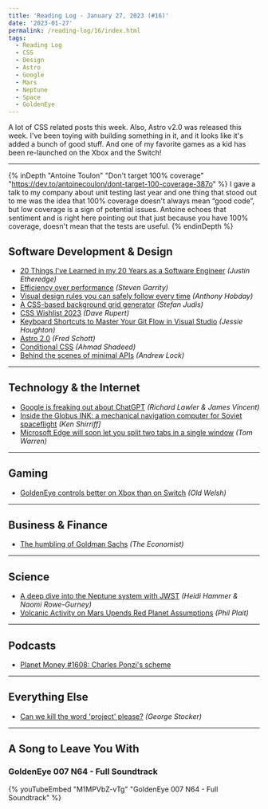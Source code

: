 ```yaml
---
title: 'Reading Log - January 27, 2023 (#16)'
date: '2023-01-27'
permalink: /reading-log/16/index.html
tags:
  - Reading Log
  - CSS
  - Design
  - Astro
  - Google
  - Mars
  - Neptune
  - Space
  - GoldenEye
---
```


A lot of CSS related posts this week. Also, Astro v2.0 was released this week. I've been toying with building something in it, and it looks like it's added a bunch of good stuff. And one of my favorite games as a kid has been re-launched on the Xbox and the Switch!
<!-- excerpt -->

---

{% inDepth "Antoine Toulon" "Don't target 100% coverage" "https://dev.to/antoinecoulon/dont-target-100-coverage-387o" %}
    I gave a talk to my company about unit testing last year and one thing that stood out to me was the idea that 100% coverage doesn't always mean “good code”, but low coverage is a sign of potential issues. Antoine echoes that sentiment and is right here pointing out that just because you have 100% coverage, doesn't mean that the tests are useful.
{% endinDepth %}

## Software Development & Design

- [20 Things I've Learned in my 20 Years as a Software Engineer](https://www.simplethread.com/20-things-ive-learned-in-my-20-years-as-a-software-engineer/) *(Justin Etheredge)*
- [Efficiency over performance](https://blog.silverorange.com/efficiency-over-performance) *(Steven Garrity)*
- [Visual design rules you can safely follow every time](https://anthonyhobday.com/sideprojects/saferules/) *(Anthony Hobday)*
- [A CSS-based background grid generator](https://www.stefanjudis.com/blog/a-css-based-background-grid-generator/) *(Stefan Judis)*
- [CSS Wishlist 2023](https://daverupert.com/2023/01/css-wishlist-2023/) *(Dave Rupert)*
- [Keyboard Shortcuts to Master Your Git Flow in Visual Studio](https://devblogs.microsoft.com/visualstudio/keyboard-shortcuts-to-master-your-git-flow-in-visual-studio/) *(Jessie Houghton)*
- [Astro 2.0](https://astro.build/blog/astro-2/) *(Fred Schott)*
- [Conditional CSS](https://ishadeed.com/article/conditional-css/) *(Ahmad Shadeed)*
- [Behind the scenes of minimal APIs](https://andrewlock.net/series/behind-the-scenes-of-minimal-apis/) *(Andrew Lock)*

---

## Technology & the Internet

- [Google is freaking out about ChatGPT](https://www.theverge.com/2023/1/20/23563851/google-search-ai-chatbot-demo-chatgpt) *(Richard Lawler & James Vincent)*
- [Inside the Globus INK: a mechanical navigation computer for Soviet spaceflight](http://www.righto.com/2023/01/inside-globus-ink-mechanical-navigation.html) *(Ken Shirriff]*
- [Microsoft Edge will soon let you split two tabs in a single window](https://www.theverge.com/2023/1/24/23568901/microsoft-edge-tab-split-window-feature) *(Tom Warren)*

---

## Gaming

- [GoldenEye controls better on Xbox than on Switch](https://www.polygon.com/23573980/goldeneye-controls-switch-xbox) *(Old Welsh)*

---

## Business & Finance

- [The humbling of Goldman Sachs](https://www.economist.com/leaders/2023/01/26/the-humbling-of-goldman-sachs?etear=nl_weekly_1) *(The Economist)*

---

## Science

- [A deep dive into the Neptune system with JWST](https://www.planetary.org/articles/a-deep-dive-into-the-neptune-system-with-jwst) *(Heidi Hammer & Naomi Rowe-Gurney)*
- [Volcanic Activity on Mars Upends Red Planet Assumptions](https://www.scientificamerican.com/article/volcanic-activity-on-mars-upends-red-planet-assumptions/) *(Phil Plait)*

---

## Podcasts

- [Planet Money #1608: Charles Ponzi's scheme](https://www.npr.org/2023/01/20/1150332566/charles-ponzi-financial-scam)

---

## Everything Else

- [Can we kill the word 'project' please?](https://georgestocker.com/2023/01/22/can-we-kill-the-word-project-please/) *(George Stocker)*

---

## A Song to Leave You With

### GoldenEye 007 N64 - Full Soundtrack

{% youTubeEmbed "M1MPVbZ-vTg" "GoldenEye 007 N64 - Full Soundtrack" %}
